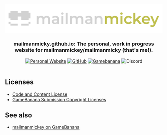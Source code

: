 ![Logo](global_assets/img/logo.png)

<div align="center">


### mailmanmicky.github.io: The personal, <b>work in progress</b> website for mailmanmickey/mailmanmicky (that's me!).

[![Personal Website](https://img.shields.io/badge/mailmanmicky.github.io-bf4d4d?style=for-the-badge)](https://mailmanmicky.github.io/)
[![GitHub](https://img.shields.io/badge/-GitHub-161B22?style=for-the-badge)](https://github.com/mailmanmicky)
[![Gamebanana](https://img.shields.io/badge/-GameBanana-FFE033?style=for-the-badge)](https://gamebanana.com/members/1734849)
![Discord](https://img.shields.io/badge/mailmanmickey%234800-%235865F2?style=for-the-badge) 
<br><br>

</div>

## Licenses
- [Code and Content License](https://github.com/mailmanmicky/mailmanmicky.github.io/blob/main/License.md)
- [GameBanana Submission Copyright Licenses ](https://github.com/mailmanmicky/mailmanmicky.github.io/copyright/license.html)

## See also
- [mailmanmickey on GameBanana](https://gamebanana.com/members/1734849)
